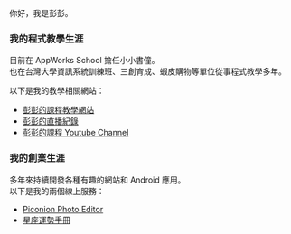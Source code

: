 你好，我是彭彭。

### 我的程式教學生涯

目前在 AppWorks School 擔任小小書僮。  
也在台灣大學資訊系統訓練班、三創育成、蝦皮購物等單位從事程式教學多年。 
  
以下是我的教學相關網站：
- [彭彭的課程教學網站](https://training.pada-x.com/)
- [彭彭的直播紀錄](https://cwpeng.github.io/live-records-samples/)
- [彭彭的課程 Youtube Channel](http://www.youtube.com/c/彭彭的課程)

### 我的創業生涯

多年來持續開發各種有趣的網站和 Android 應用。  
以下是我的兩個線上服務：
- [Piconion Photo Editor](https://piconion.com/)
- [星座運勢手冊](https://horoscope.dice4rich.com/)
